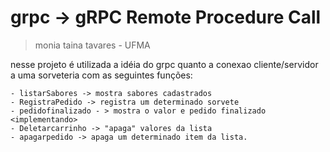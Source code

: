 # grpc -> gRPC Remote Procedure Call
> monia taina tavares - UFMA

nesse projeto é utilizada a idéia do grpc quanto a conexao cliente/servidor a uma sorveteria com as seguintes funções:

    - listarSabores -> mostra sabores cadastrados
    - RegistraPedido -> registra um determinado sorvete
    - pedidofinalizado - > mostra o valor e pedido finalizado <implementando>
    - Deletarcarrinho -> "apaga" valores da lista
    - apagarpedido -> apaga um determinado item da lista.
  

